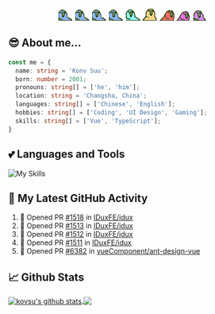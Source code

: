 <p align="center">
  <img alt="parrots" src="./parrots/wave1parrot.gif" />
  <img alt="parrots" src="./parrots/wave2parrot.gif" />
  <img alt="parrots" src="./parrots/wave3parrot.gif" />
  <img alt="parrots" src="./parrots/wave4parrot.gif" />
  <img alt="parrots" src="./parrots/wave5parrot.gif" />
  <img alt="parrots" src="./parrots/wave6parrot.gif" />
  <img alt="parrots" src="./parrots/wave7parrot.gif" />
  <img alt="parrots" src="./parrots/wave8parrot.gif" />
  <img alt="parrots" src="./parrots/wave9parrot.gif" />
</p>

## 😎 About me...

```ts
const me = {
  name: string = 'Konv Suu';
  born: number = 2001;
  pronouns: string[] = ['he', 'him'];
  location: string = 'Changsha, China';
  languages: string[] = ['Chinese', 'English'];
  hobbies: string[] = ['Coding', 'UI Design', 'Gaming'];
  skills: string[] = ['Vue', 'TypeScript'];
}

```


## 💕 Languages and Tools

![My Skills](https://skillicons.dev/icons?i=vue,ts,nodejs,vite,figma,scss,nuxt)


## 🔔 My Latest GitHub Activity

<!--START_SECTION:activity-->
1. 💪 Opened PR [#1518](https://github.com/IDuxFE/idux/pull/1518) in [IDuxFE/idux](https://github.com/IDuxFE/idux)
2. 💪 Opened PR [#1513](https://github.com/IDuxFE/idux/pull/1513) in [IDuxFE/idux](https://github.com/IDuxFE/idux)
3. 💪 Opened PR [#1512](https://github.com/IDuxFE/idux/pull/1512) in [IDuxFE/idux](https://github.com/IDuxFE/idux)
4. 💪 Opened PR [#1511](https://github.com/IDuxFE/idux/pull/1511) in [IDuxFE/idux](https://github.com/IDuxFE/idux)
5. 💪 Opened PR [#6382](https://github.com/vueComponent/ant-design-vue/pull/6382) in [vueComponent/ant-design-vue](https://github.com/vueComponent/ant-design-vue)
<!--END_SECTION:activity-->


## 📈 Github Stats

<a href="https://github.com/kovsu/kovsu">
  <img align="center" height="200" src="https://github-readme-stats.vercel.app/api?username=kovsu&show_icons=true&theme=tokyonight" alt="kovsu's github stats" />
</a>
<a href="https://github.com/kovsu/kovsu">
  <img align="center" height="200" src="https://github-readme-stats.vercel.app/api/top-langs/?username=kovsu&hide=css,html,scss&theme=tokyonight&langs_count=3" />
</a>
